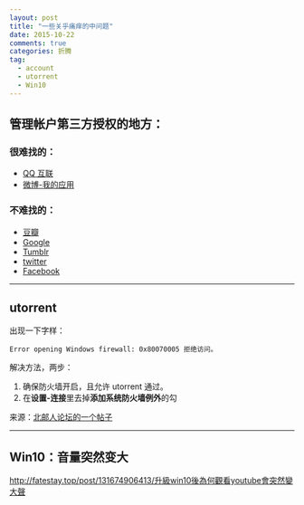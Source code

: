 ```yaml
---
layout: post
title: "一些关乎痛痒的中问题"
date: 2015-10-22
comments: true
categories: 折腾
tag: 
  - account
  - utorrent
  - Win10
---
```



## 管理帐户第三方授权的地方：

### 很难找的：

- <i class="fa fa-qq"></i> [QQ 互联](http://connect.qq.com/)
- <i class="fa fa-weibo"></i> [微博-我的应用](http://app.weibo.com/my)

### 不难找的：

- [豆瓣](http://www.douban.com/accounts/apptokens)
- <i class="fa fa-google"></i> [Google](https://myaccount.google.com/security#connectedapps)
- <i class="fa fa-tumblr"></i> [Tumblr](https://www.tumblr.com/settings/apps)
- <i class="fa fa-twitter"></i> [twitter](https://twitter.com/settings/applications)
- <i class="fa fa-facebook"></i> [Facebook](https://www.facebook.com/settings?tab=applications)

---

## utorrent

出现一下字样：

`Error opening Windows firewall: 0x80070005 拒绝访问。`

解决方法，两步：

1. 确保防火墙开启，且允许 utorrent 通过。
2. 在**设置-连接**里去掉**添加系统防火墙例外**的勾

来源：[北邮人论坛的一个帖子](http://bbs.byr.cn/#!article/BTbt/61592)

---

## Win10：音量突然变大

<div class="tumblr-post" data-href="https://embed.tumblr.com/embed/post/WfkCBOr7nZFwuXFB2n-mAg/131674906413" data-did="47c386ad65579baa75cfd395e74fb941c2c58ef2"><a href="http://fatestay.top/post/131674906413/升級win10後為何觀看youtube會突然變大聲">http://fatestay.top/post/131674906413/升級win10後為何觀看youtube會突然變大聲</a></div><script async src="https://secure.assets.tumblr.com/post.js"></script>